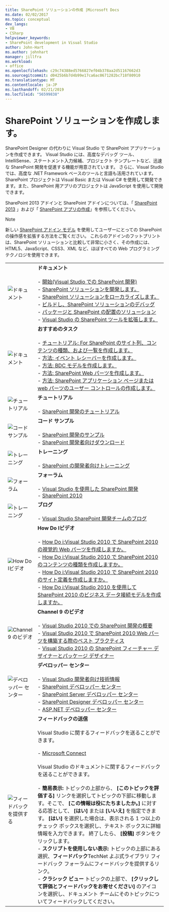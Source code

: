```yaml
---
title: SharePoint ソリューションの作成 |Microsoft Docs
ms.date: 02/02/2017
ms.topic: conceptual
dev_langs:
- VB
- CSharp
helpviewer_keywords:
- SharePoint development in Visual Studio
author: John-Hart
ms.author: johnhart
manager: jillfra
ms.workload:
- office
ms.openlocfilehash: c29c74388ed5766827ef04b378aa2d51167662d3
ms.sourcegitcommit: d0425b6b7d4b99e17ca6ac0671282bc718f80910
ms.translationtype: MT
ms.contentlocale: ja-JP
ms.lasthandoff: 02/21/2019
ms.locfileid: "56599838"
---
```

# <a name="create-sharepoint-solutions"></a>SharePoint ソリューションを作成します。
  SharePoint Designer の代わりに Visual Studio で SharePoint アプリケーションを作成できます。 Visual Studio には、高度なデバッグ ツール、IntelliSense、ステートメント入力候補、プロジェクト テンプレートなど、迅速な SharePoint 開発を促進する機能が用意されています。 さらに、Visual Studio では、高度な .NET Framework ベースのツールと言語も活用されています。 SharePoint プロジェクトは Visual Basic または Visual C# を使用して開発できます。また、SharePoint 用アプリのプロジェクトは JavaScript を使用して開発できます。

 SharePoint 2013 アドインと SharePoint アドインについては、「 [SharePoint 2013](https://msdn.microsoft.com/library/jj162979.aspx) 」および「 [SharePoint アプリの作成](/sharepoint/dev/sp-add-ins/sharepoint-add-ins)」を参照してください。

> [!NOTE]
>  新しい [SharePoint アドイン モデル](/sharepoint/dev/sp-add-ins/sharepoint-add-ins) を使用してユーザーにとっての SharePoint の操作感を拡張する方法をご覧ください。 これらのアドインのフットプリントは、SharePoint ソリューションと比較して非常に小さく、その作成には、HTML5、JavaScript、CSS3、XML など、ほぼすべての Web プログラミング テクノロジを使用できます。

|||
|-|-|
|![ドキュメント](../sharepoint/media/vs-icon-documentation.gif "ドキュメント")|**ドキュメント**<br /><br /> -   [開始&#40;Visual Studio での SharePoint 開発&#41;](../sharepoint/getting-started-sharepoint-development-in-visual-studio.md)<br />-   [SharePoint ソリューションを開発します。](../sharepoint/developing-sharepoint-solutions.md)<br />-   [SharePoint ソリューションをローカライズします。](../sharepoint/localizing-sharepoint-solutions.md)<br />-   [ビルドし、SharePoint ソリューションのデバッグ](../sharepoint/building-and-debugging-sharepoint-solutions.md)<br />-   [パッケージと SharePoint の配置のソリューション](../sharepoint/packaging-and-deploying-sharepoint-solutions.md)<br />-   [Visual Studio の SharePoint ツールを拡張します。](../sharepoint/extending-the-sharepoint-tools-in-visual-studio.md)|
|![ドキュメント](../sharepoint/media/vs-icon-documentation.gif "ドキュメント")|**おすすめのタスク**<br /><br /> -   [チュートリアル: For SharePoint のサイト列、コンテンツの種類、および一覧を作成します。](../sharepoint/walkthrough-create-a-site-column-content-type-and-list-for-sharepoint.md)<br />-   [方法: イベント レシーバーを作成します。](../sharepoint/how-to-create-an-event-receiver.md)<br />-   [方法: BDC モデルを作成します。](../sharepoint/how-to-create-a-bdc-model.md)<br />-   [方法: SharePoint Web パーツを作成します。](../sharepoint/how-to-create-a-sharepoint-web-part.md)<br />-   [方法: SharePoint アプリケーション ページまたは web パーツのユーザー コントロールの作成します。](../sharepoint/how-to-create-a-user-control-for-a-sharepoint-application-page-or-web-part.md)|
|![チュートリアル](../sharepoint/media/vs-icon-walkthroughs.gif "チュートリアル")|**チュートリアル**<br /><br /> -   [SharePoint 開発のチュートリアル](../sharepoint/sharepoint-development-walkthroughs.md)|
|![コード サンプル](../sharepoint/media/vs-icon-codesamples.gif "コード サンプル")|**コード サンプル**<br /><br /> -   [SharePoint 開発のサンプル](../sharepoint/sharepoint-development-samples.md)<br />-   [SharePoint 開発者向けダウンロード](/sharepoint/dev/)|
|![トレーニング](../sharepoint/media/vs-icon-training.gif "トレーニング")|**トレーニング**<br /><br /> -   [SharePoint の開発者向けトレーニング](/sharepoint/dev/)|
|![フォーラム](../sharepoint/media/vs-icon-forums.gif "フォーラム")|**フォーラム**<br /><br /> -   [Visual Studio を使用した SharePoint 開発](https://social.msdn.microsoft.com/Forums/vstudio/home?forum=vssharepointdevelopment)<br />-   [SharePoint 2010](https://social.msdn.microsoft.com/Forums/sharepoint/home?category=sharepoint2010,sharepoint)|
|![トレーニング](../sharepoint/media/vs-icon-training.gif "トレーニング")|**ブログ**<br /><br /> -   [Visual Studio SharePoint 開発チームのブログ](https://blogs.msdn.microsoft.com/vssharepointtoolsblog/)|
|![How Do Iビデオ](../sharepoint/media/vs-icon-howdoivideos.gif "How Do I?ビデオ")|**How Do Iビデオ**<br /><br /> -   [How Do i:Visual Studio 2010 で SharePoint 2010 の視覚的 Web パーツを作成しますか。](https://visualstudio.microsoft.com/)<br />-   [How Do i:Visual Studio 2010 で SharePoint 2010 のコンテンツの種類を作成しますか。](/previous-versions/visualstudio/visual-studio-2010/dd831853\(v\=vs.100\))<br />-   [How Do i:Visual Studio 2010 で SharePoint 2010 のサイト定義を作成しますか。](/previous-versions/visualstudio/visual-studio-2010/dd831853\(v\=vs.100\))<br />-   [How Do i:Visual Studio 2010 を使用して SharePoint 2010 のビジネス データ接続モデルを作成しますか。](/previous-versions/visualstudio/visual-studio-2010/dd831853\(v\=vs.100\))|
|![Channel 9 のビデオ](../sharepoint/media/vs-icon-channel9videos.gif "Channel 9 のビデオ")|**Channel 9 のビデオ**<br /><br /> -   [Visual Studio 2010 での SharePoint 開発の概要](https://channel9.msdn.com/blogs/funkyonex/overview-of-sharepoint-development-in-visual-studio-2010)<br />-   [Visual Studio 2010 で SharePoint 2010 Web パーツを構築する際のベスト プラクティス](https://channel9.msdn.com/blogs/funkyonex/best-practices-on-building-sharepoint-2010-web-parts-with-visual-studio-2010)<br />-   [Visual Studio 2010 の SharePoint フィーチャー デザイナーとパッケージ デザイナー](https://channel9.msdn.com/blogs/funkyonex/sharepoint-feature-and-package-designers-in-visual-studio-2010)|
|![デベロッパー センター](../sharepoint/media/vs-icon-msdndevcenter.gif "デベロッパー センター")|**デベロッパー センター**<br /><br /> -   [Visual Studio 開発者向け技術情報](https://visualstudio.microsoft.com/)<br />-   [SharePoint デベロッパー センター](/sharepoint/dev/)<br />-   [SharePoint Server デベロッパー センター](/previous-versions/office/fp161348\(v\=office.15\))<br />-   [SharePoint Designer デベロッパー センター](/previous-versions/office/fp161348\(v\=office.15\))<br />-   [ASP.NET デベロッパー センター](https://msdn.microsoft.com/aa336522.aspx)|
|![フィードバックを提供する](../sharepoint/media/vs-icon-feedback.gif "フィードバックの送信")|**フィードバックの送信**<br /><br /> Visual Studio に関するフィードバックを送ることができます。<br /><br /> -   [Microsoft Connect](http://go.microsoft.com/fwlink/?LinkID=150463)<br /><br /> Visual Studio のドキュメントに関するフィードバックを送ることができます。<br /><br /> -   **簡易表示:** トピックの上部から、 **[このトピックを評価する]** リンクを選択してトピックの下部に移動します。そこで、 **[この情報は役にたちましたか。]** に対する応答として、 **[はい]** または **[いいえ]** を指定できます。 **[はい]** を選択した場合は、表示される 1 つ以上のチェック ボックスを選択し、テキスト ボックスに詳細情報を入力できます。 終了したら、 **[投稿]** ボタンをクリックします。<br />-   **スクリプトを使用しない表示:** トピックの上部にある選択、**フィードバック**TechNet よぶ式ライブラリ フィードバック フォーラムにフィードバックを提供するリンク。<br />-   **クラシック ビュー** トピックの上部で、 **[クリックして評価とフィードバックをお寄せください]** のアイコンを選択し、ドキュメント チームにそのトピックについてフィードバックしてください。|
